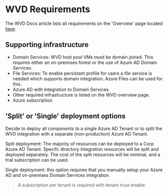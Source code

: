 # WVD Requirements

The WVD Docs article lists all requirements on the 'Overview' page located [here](https://docs.microsoft.com/en-us/azure/virtual-desktop/overview). 

## Supporting infrastructure

- Domain Services: 
WVD host pool VMs must be domain joined. This requires either an on-premises forest or the use of Azure AD Domain Services.
- File Services: To enable persistant profile for users a file service is needed which supports domain integration. Azure Files can be used for this.
- Azure AD with integration to Domain Services.
- Other required infrastructure is listed on the WVD overview page.
- Azure subscription

## 'Split' or 'Single' deployment options

Decide to deploy all components to a single Azure AD Tenant or to split the WVD integration with a separate (non-production) Azure AD Tenant.

Split deployment: The majority of resources can be deployed to a Corp Azure AD Tenant. Specifc directory integration resources will be split and deployed separately. The cost of the split resources will be minimal, and a trial subscription can be used. 

Single deployment: this option requires that you manually setup your Azure AD and on-premises Domain Services integration. 

> A subscription per tenant is required with tenant trust enable. 
